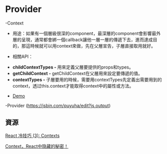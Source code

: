 # Provider

-Context
* 用途：如果有一個層級很深的component，最深層的component會影響最外層的呈現，通常都會綁一個callback讓他一層一層的傳遞下去，進而達成目的，那這時候就可以用context來做，先在父層宣告，子層直接取用就好。

* 相關API：
<ul>
<li><b>childContextTypes - </b>用來定義父層要提供的props和types。</li>
<li><b>getChildContext - </b> getChildContext在父層用來設定要傳遞的值。</li>
<li><b>contextTypes - </b> 子層要用的時候，需要用contextTypes先定義出需要用到的context，透过this.context才能取得context中的屬性或方法。</li>
</ul>

* [Demo](https://jsbin.com/yomive/9/edit?js,output)

-Provider
(https://jsbin.com/puyuha/edit?js,output)

## 資源

[React 冷技巧 (3): Contexts](http://www.checkme.tw/wordpress/react-tips-contexts/)

[Context，React中隐藏的秘密！](https://github.com/brunoyang/blog/issues/9)
